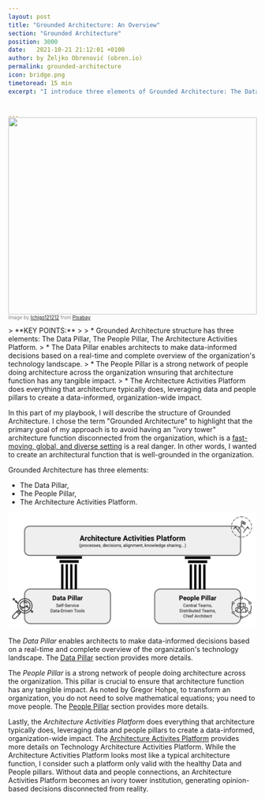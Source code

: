 ```yaml
---
layout: post
title: "Grounded Architecture: An Overview"
section: "Grounded Architecture"
position: 3000
date:   2021-10-21 21:12:01 +0100
author: by Željko Obrenović (obren.io)
permalink: grounded-architecture
icon: bridge.png
timetoread: 15 min
excerpt: "I introduce three elements of Grounded Architecture: The Data Pillar, The People Pillar, The Architecture Activities Platform."


---
```

<img style="margin-top: -20px; width: 100%; height: 400px; object-fit: cover" 
     src="assets/images/arch/buildings-205986_1920.jpg">
<div style="font-size: 70%; margin-top: -16px; color: grey; margin-bottom: 12px">
Image by <a href="https://pixabay.com/users/ichigo121212-11728/?utm_source=link-attribution&amp;utm_medium=referral&amp;utm_campaign=image&amp;utm_content=205986">Ichigo121212</a> from <a href="https://pixabay.com/?utm_source=link-attribution&amp;utm_medium=referral&amp;utm_campaign=image&amp;utm_content=205986">Pixabay</a>
</div>
> **KEY POINTS:**
>
> * Grounded Architecture structure has three elements: The Data Pillar, The People Pillar, The Architecture Activities Platform.
> * The Data Pillar enables architects to make data-informed decisions based on a real-time and complete overview of the organization's technology landscape.
> * The People Pillar is a strong network of people doing architecture across the organization wnsuring that architecture function has any tangible impact. 
> * The Architecture Activities Platform does everything that architecture typically does, leveraging data and people pillars to create a data-informed, organization-wide impact. 

In this part of my playbook, I will describe the structure of Grounded Architecture. I chose the term "Grounded Architecture" to highlight that the primary goal of my approach is to avoid having an "ivory tower" architecture function disconnected from the organization, which is a [fast-moving, global, and diverse setting](context) is a real danger. In other words, I wanted to create an architectural function that is well-grounded in the organization.

Grounded Architecture has three elements:
* The Data Pillar,
* The People Pillar,
* The Architecture Activities Platform.


![](assets/images/model.png)

The *Data Pillar* enables architects to make data-informed decisions based on a real-time and complete overview of the organization's technology landscape. The [Data Pillar](data-pillar) section provides more details.

The *People Pillar* is a strong network of people doing architecture across the organization. This pillar is crucial to ensure that architecture function has any tangible impact. As noted by Gregor Hohpe, to transform an organization, you do not need to solve mathematical equations; you need to move people. The [People Pillar](people-pillar) section provides more details.

Lastly, the *Architecture Activities Platform* does everything that architecture typically does, leveraging data and people pillars to create a data-informed, organization-wide impact. The [Architecture Activites Platform](activities-platform) provides more details on Technology Architecture Activities Platform. While the Architecture Activities Platform looks most like a typical architecture function, I consider such a platform only valid with the healthy Data and People pillars. Without data and people connections, an Architecture Activities Platform becomes an ivory tower institution, generating opinion-based decisions disconnected from reality.
